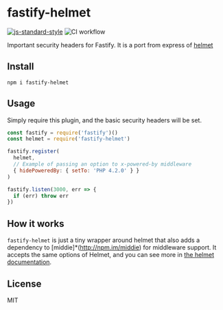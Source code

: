 # fastify-helmet

[![js-standard-style](https://img.shields.io/badge/code%20style-standard-brightgreen.svg?style=flat)](http://standardjs.com/) ![CI
workflow](https://github.com/fastify/fastify-helmet/workflows/CI%20workflow/badge.svg)

Important security headers for Fastify. It is a port from express of
[helmet](http://npm.im/helmet)

## Install
```
npm i fastify-helmet
```

## Usage

Simply require this plugin, and the basic security headers will be set.

```js
const fastify = require('fastify')()
const helmet = require('fastify-helmet')

fastify.register(
  helmet,
  // Example of passing an option to x-powered-by middleware
  { hidePoweredBy: { setTo: 'PHP 4.2.0' } }
)

fastify.listen(3000, err => {
  if (err) throw err
})
```

## How it works

`fastify-helmet` is just a tiny wrapper around helmet that also adds a dependency to [middie]*(http://npm.im/middie) for middleware support.
It accepts the same options of Helmet, and you can see more in [the helmet documentation](https://helmetjs.github.io/docs/).

## License

MIT
